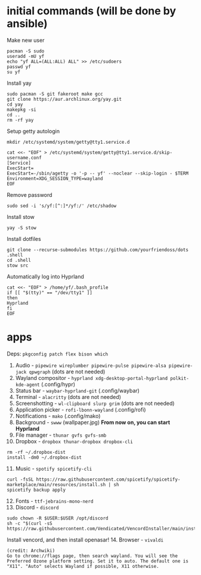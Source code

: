 # initial commands (will be done by ansible)

Make new user
```
pacman -S sudo
useradd -mU yf
echo "yf ALL=(ALL:ALL) ALL" >> /etc/sudoers
passwd yf
su yf
```

Install yay
```
sudo pacman -S git fakeroot make gcc
git clone https://aur.archlinux.org/yay.git
cd yay
makepkg -si
cd ..
rm -rf yay
```

Setup getty autologin
```
mkdir /etc/systemd/system/getty@tty1.service.d

cat <<- "EOF" > /etc/systemd/system/getty@tty1.service.d/skip-username.conf
[Service]
ExecStart=
ExecStart=-/sbin/agetty -o '-p -- yf' --noclear --skip-login - $TERM
Environment=XDG_SESSION_TYPE=wayland
EOF
``` 

Remove password
```
sudo sed -i 's/yf:[^:]*/yf:/' /etc/shadow
```

Install stow
```
yay -S stow
```

Install dotfiles
```
git clone --recurse-submodules https://github.com/yourfriendoss/dots .shell
cd .shell
stow src
```

Automatically log into Hyprland
```
cat <<- "EOF" > /home/yf/.bash_profile
if [[ "$(tty)" == "/dev/tty1" ]]
then
Hyprland
fi
EOF
```

# apps
Deps: `pkgconfig patch flex bison which`
1. Audio - `pipewire wireplumber pipewire-pulse pipewire-alsa pipewire-jack qpwgraph` (dots are not needed)
2. Wayland compositor - `hyprland xdg-desktop-portal-hyprland polkit-kde-agent` (.config/hypr)
3. Status bar - `waybar-hyprland-git` (.config/waybar)
4. Terminal - `alacritty` (dots are not needed)
5. Screenshotting - `wl-clipboard slurp grim` (dots are not needed)
6. Application picker - `rofi-lbonn-wayland` (.config/rofi)
7. Notifications - `mako`  (.config/mako)
8. Background - `swww` (wallpaper.jpg)
**From now on, you can start Hyprland**
9. File manager - `thunar gvfs gvfs-smb`
10. Dropbox - `dropbox thunar-dropbox dropbox-cli`
```
rm -rf ~/.dropbox-dist
install -dm0 ~/.dropbox-dist
```
11. Music - `spotify spicetify-cli`
```
curl -fsSL https://raw.githubusercontent.com/spicetify/spicetify-marketplace/main/resources/install.sh | sh
spicetify backup apply
```
12. Fonts - `ttf-jebrains-mono-nerd`
13. Discord - `discord`
```
sudo chown -R $USER:$USER /opt/discord
sh -c "$(curl -sS https://raw.githubusercontent.com/Vendicated/VencordInstaller/main/install.sh)"
```
Install vencord, and then install openasar!
14. Browser - `vivaldi`
``` 
(credit: Archwiki)
Go to chrome://flags page, then search wayland. You will see the Preferred Ozone platform setting. Set it to auto. The default one is "X11". "Auto" selects Wayland if possible, X11 otherwise. 
```
